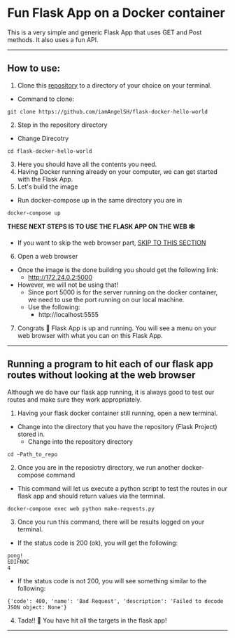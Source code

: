 # Fun Flask App on a Docker container

This is a very simple and generic Flask App that uses GET and Post methods. It also uses a fun API. 

<hr>

## How to use:



1. Clone this [repository](https://github.com/iamAngelSH/flask-docker-hello-world) to a directory of your choice on your terminal.
  - Command to clone:
  ```git
  git clone https://github.com/iamAngelSH/flask-docker-hello-world
  ```
2. Step in the repository directory
  - Change Direcotry
  ```terminal
  cd flask-docker-hello-world
  ```
3. Here you should have all the contents you need.
4. Having Docker running already on your computer, we can get started with the Flask App.
5. Let's build the image
  - Run docker-compose up in the same directory you are in
  ```docker
  docker-compose up
  ```
  
**THESE NEXT STEPS IS TO USE THE FLASK APP ON THE WEB 🕸️**
   - If you want to skip the web browser part, [SKIP TO THIS SECTION](#running-a-program-to-hit-each-of-our-flask-app-routes-without-looking-at-the-web-browser)
6. Open a web browser
  - Once the image is the done building you should get the following link:
    - http://172.24.0.2:5000
  - However, we will not be using that!
    - Since port 5000 is for the server running on the docker container, we need to use the port running on our local machine.
    - Use the following:
      - http://localhost:5555
7. Congrats 🥳 Flask App is up and running. You will see a menu on your web browser with what you can on this Flask App.

<hr>

## Running a program to hit each of our flask app routes without looking at the web browser
Although we do have our flask app running, it is always good to test our routes and make sure they work appropriately.

1. Having your flask docker container still running, open a new terminal.
  - Change into the directory that you have the repository (Flask Project) stored in.
    - Change into the repository directory
  ```terminal
  cd ~Path_to_repo
  ```
2. Once you are in the reposiotry directory, we run another docker-compose command
  - This command will let us execute a python script to test the routes in our flask app and should return values via the terminal.
  ```terminal
  docker-compose exec web python make-requests.py
  ```
3. Once you run this command, there will be results logged on your terminal.
- If the status code is 200 (ok), you will get the following:
```terminal
pong! 
EDIFNOC
4
```
- If the status code is not 200, you will see something similar to the following:
```terminal
{'code': 400, 'name': 'Bad Request', 'description': 'Failed to decode JSON object: None'} 
```
4. Tada!! 🥳 You have hit all the targets in the flask app!

<hr>

